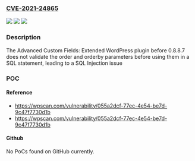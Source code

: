 ### [CVE-2021-24865](https://cve.mitre.org/cgi-bin/cvename.cgi?name=CVE-2021-24865)
![](https://img.shields.io/static/v1?label=Product&message=Advanced%20Custom%20Fields%3A%20Extended&color=blue)
![](https://img.shields.io/static/v1?label=Version&message=0.8.8.7%3C%200.8.8.7%20&color=brighgreen)
![](https://img.shields.io/static/v1?label=Vulnerability&message=CWE-89%20SQL%20Injection&color=brighgreen)

### Description

The Advanced Custom Fields: Extended WordPress plugin before 0.8.8.7 does not validate the order and orderby parameters before using them in a SQL statement, leading to a SQL Injection issue

### POC

#### Reference
- https://wpscan.com/vulnerability/055a2dcf-77ec-4e54-be7d-9c47f7730d1b
- https://wpscan.com/vulnerability/055a2dcf-77ec-4e54-be7d-9c47f7730d1b

#### Github
No PoCs found on GitHub currently.

